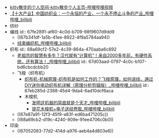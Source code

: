- [kitty散步的个人空间-kitty散步个人主页-哔哩哔哩视频](https://space.bilibili.com/1572639617)
- [【十大产业】中国纺织业：一个永恒的产业，一个永不停止斗争的产业_哔哩哔哩_bilibili](https://www.bilibili.com/video/BV14n4y1R77T/)
- 纺纱
- 编线
  id:: 67fe2891-af60-4c0d-b709-98f9607d9dd9
	- ((67b341df-1a5b-41ee-8922-4f9a5784aa94))
	- [线束编织机_哔哩哔哩_bilibili](https://www.bilibili.com/video/BV1rC411p7LV/)
- 织布
  id:: 68a69cf2-57e2-4c39-864a-470aaba6c692
	- [老祖宗的智慧有多牛？汉代就有“计算机”！来自2000多年前，有硬件系统，还有算法！_哔哩哔哩_bilibili](https://www.bilibili.com/video/BV1VZNXekE6o)
	  id:: 67d03aad-0797-4c0c-b107-bd6cbcdcbb20
	- 飞梭（织布机）
		- [织布机-机械原理-织布机是如何工作的？飞梭原理，如何进线，通过DIY迷你电动织布机详解（原理分析剪辑版）_哔哩哔哩_bilibili](https://www.bilibili.com/video/BV1GD4y147qj/)
		  id:: 67eb285d-2388-45d4-9da4-6ad10dcf6aca
		- 木梭机
			- [发明这机器的简直就是个天才_哔哩哔哩_bilibili](https://www.bilibili.com/video/BV16W421P7XN/)
			- [提花木梭机+电子送经卷取_哔哩哔哩_bilibili](https://www.bilibili.com/video/BV1FC4y177AC/)
	- ((67e87a91-12f3-45f9-a83f-ed6ba471205c))
	- ((68a69cb2-d19c-4240-909e-91ee4706c0b0))
- 印染
	- ((67052083-77d2-414d-a976-aeb4a4d803e6))